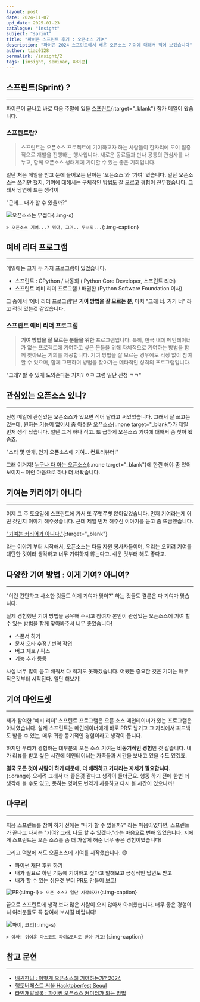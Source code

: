 ```yaml
---
layout: post
date: 2024-11-07
upd_date: 2025-01-23
catalogue: "insight"
subject: "sprint"
title: "파이콘 스프린트 후기 : 오픈소스 기여"
description: "파이콘 2024 스프린트에서 배운 오픈소스 기여에 대해서 적어 보겠습니다"
author: tiaz0128
permalink: /insight/2
tags: [insight, seminar, 파이콘]
---
```


## 스프린트(Sprint) ?

---

파이콘이 끝나고 바로 다음 주말에 있을 [스프린트](https://event-us.kr/pythonkorea/event/94151){:target="_blank"} 참가 메일이 왔습니다.

### 스프린트란?

> 스프린트는 오픈소스 프로젝트에 기여하고자 하는 사람들이 한자리에 모여 집중적으로 개발을 진행하는 행사입니다. 새로운 동료들과 만나 공통의 관심사를 나누고, 함께 오픈소스 생태계에 기여할 수 있는 좋은 기회입니다.

일단 처음 메일을 받고 눈에 들어오는 단어는 '오픈소스'와 '기여' 였습니다. 일단 오픈소스는 쓰기만 했지, 기여에 대해서는 구체적인 방법도 잘 모르고 경험이 전무했습니다. 그래서 당연히 드는 생각이

"근데... 내가 할 수 있을까?"

![오픈소스는 무섭다](/assets/img/content/insight/002/001.png){:.img-s}

`> 오픈소스 기여...? 뭐야, 그거.. 무서워...`{:.img-caption}

## 예비 리더 프로그램

---

메일에는 크게 두 가지 프로그램이 있었습니다.

- 스프린트 : CPython / 나동희 ( Python Core Developer, 스프린트 리더)
- 스프린트 예비 리더 프로그램 /  배권한 (Python Software Foundation 이사)

그 중에서 '예비 리더 프로그램'은 **기여 방법을 잘 모르는 분**, 마치 "그래 너. 거기 너" 라고 적혀 있는것 같았습니다.

### 스프린트 예비 리더 프로그램

> **기여 방법을 잘 모르는 분들을 위한** 프로그램입니다. 특히, 한국 내에 메인테이너가 없는 프로젝트에 기여하고 싶은 분들을 위해 자체적으로 기여하는 방법을 함께 찾아보는 기회를 제공합니다. 기여 방법을 잘 모르는 경우에도 걱정 없이 참여할 수 있으며, 함께 고민하며 방법을 찾아가는 메타적인 성격의 프로그램입니다.

"그래? 할 수 있게 도와준다는 거지? ㅇㅋ 그럼 일단 신청 ㄱㄱ"

## 관심있는 오픈소스 있니?

---

신청 메일에 관심있는 오픈소스가 있으면 적어 달라고 써있었습니다. 그래서 잘 쓰고는 있는데, [원하는 기능이 없어서 좀 아쉬운 오픈소스](https://github.com/mingrammer/diagrams){:.none target="_blank"}가 제일 먼저 생각 났습니다. 일단 그거 하나 적고. 또 급하게 오픈소스 기여에 대해서 좀 찾아 봤슴죠.

"스타 몇 만개, 인기 오픈소스에 기여... 컨트리뷰터!"

그래 이거지! [누구나 다 아는 오픈소스](https://github.com/pydantic/pydantic){:.none target="_blank"}에 한껀 해야 좀 있어보이지~ 이런 마음으로 하나 더 써봤습니다.

## 기여는 커리어가 아니다

---

이제 그 주 토요일에 스프린트에 가서 또 쭈뻣쭈뻣 앉아있었습니다. 먼저 기여라는게 어떤 것인지 이야기 해주셨습니다. 근데 제일 먼저 해주신 이야기를 듣고 좀 뜨금했습니다.

["기여는 커리어가 아니다."](https://docs.google.com/presentation/d/1zhtmcAeEqmoO98XJazFEb3Gh0CQa_z61ncyBCUKkHoI/edit?usp=sharing){:target="_blank"}

라는 이야기 부터 시작해서, 오픈소스는 다들 자원 봉사자들이며, 우리는 오히려 기여를 대단한 것이라 생각하고 너무 기여하지 않는다고. 쉬운 것부터 해도 좋다고.

## 다양한 기여 방법 : 이게 기여? 아니여?

---

"이런 간단하고 사소한 것들도 이게 기여가 맞아?"  하는 것들도 결론은 다 기여가 맞습니다.

실제 경험했던 기여 방법을  공유해 주시고 참여자 본인이 관심있는 오픈소스에 기여 할 수 있는 방법을 함께 찾아봐주셔 너무 좋았습니다!

- 스폰서 하기
- 문서 오타 수정 / 번역 작업
- 버그 제보 / 픽스
- 기능 추가 등등

사실 너무 많이 듣고 배워서 다 적지도 못하겠습니다. 어쨌든 중요한 것은 기여는 매우 작은것부터 시작된다. 일단  해보기!

## 기여 마인드셋

---

제가 참여한 '예비 리더' 스프린트 프로그램은 오픈 소스 메인테이너가 있는 프로그램은 아니였습니다. 실제 스프린트는 메인테이너에게 바로 PR도 남기고 그 자리에서 피드백도 받을 수 있는, 매우 귀한 동기적인 경험이라고 생각이 듭니다.

하지만 우리가 경험하는 대부분의 오픈 소스 기여는 **비동기적인 경험**인 것 같습니다. 내가 리뷰를 받고 싶은 시간에 메인테이너는 가족들과 시간을 보내고 있을 수도 있겠죠.

__결국 모든 것이 사람이 하기 때문에, 더 배려하고 기다리는 자세가 필요합니다.__{:.orange} 오히려 그래서 더 좋은것 같다고 생각이 들더군요. 행동 하기 전에 한번 더 생각해 볼 수도 있고, 못하는 영어도 번역기 사용하고 다시 볼 시간이 있으니까!

## 마무리

---

처음 스프린트를 참여 하기 전에는 "내가 할 수 있을까?" 라는 마음이였다면, 스프린트가 끝나고 나서는 "기여? 그래. 나도 할 수 있겠다."라는 마음으로 변해 있었습니다. 저에게 스프린트는 오픈 소스를 좀 더 가깝게 해준 너무 좋은 경험이였습니다!

그리고 덕분에 저도 오픈소스에 기여를 시작했습니다. 😊

- [파이썬 재단](https://github.com/python) 후원 하기
- 내가 필요로 하던 기능에 기여하고 싶다고 말해보고 긍정적인 답변도 받고
- 내가 할 수 있는 쉬운것 부터 PR도 만들어 보고!

![PR](/assets/img/content/insight/002/003.png){:.img-l}
`> 오픈 소스? 일단 시작하자!`{:.img-caption}

끝으로 스프린트에 생각 보다 많은 사람이 오지 않아서 아쉬웠습니다. 너무 좋은 경험이니 여러분들도 꼭 참여해 보시길 바랍니다!

![파이, 코리](/assets/img/content/insight/002/002.png){:.img-s}

`> 아싸! 귀여운 마스코트 파이&코리도 받아 가고!`{:.img-caption}

## 참고 문헌

---

<ul>
  <li>
    <span class="ph--file-doc-light"></span>
    <a href="https://docs.google.com/presentation/d/1zhtmcAeEqmoO98XJazFEb3Gh0CQa_z61ncyBCUKkHoI/edit?usp=sharing" target="_blank">
      배권한님 : 어떻게 오픈소스에 기여하는가? 2024
    </a>
  </li>
  <li>
    <span class="logos--youtube"></span>
    <a href="https://www.youtube.com/@hacktoberfestseoul3674" target="_blank">
      핵토버페스트 서울 Hacktoberfest Seoul
    </a>
  </li>
  <li>
    <span class="logos--youtube"></span>
    <a href="https://www.youtube.com/watch?v=1goockl3wPs" target="_blank">
      라인개발실록 : 파이썬 오픈소스 커미터가 되는 방법
    </a>
  </li>
</ul>
